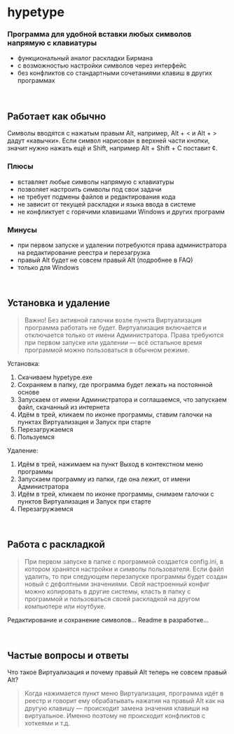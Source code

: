 # hypetype

### Программа для удобной вставки любых символов напрямую с клавиатуры

- функциональный аналог раскладки Бирмана
- с возможностью настройки символов через интерфейс
- без конфликтов со стандартными сочетаниями клавиш в других программах

<br>

## Работает как обычно
Символы вводятся с нажатым правым Alt, например, Alt + < и Alt + > дадут «кавычки». Если символ нарисован в верхней части кнопки, значит нужно нажать ещё и Shift, например Alt + Shift + C поставит ¢. 

### Плюсы
- вставляет любые символы напрямую с клавиатуры
- позволяет настроить символы под свои задачи
- не требует подмены файлов и редактирования кода
- не зависит от текущей раскладки и языка ввода в системе
- не конфликтует с горячими клавишами Windows и других программ

### Минусы
- при первом запуске и удалении потребуются права администратора на редактирование реестра и перезагрузка
- правый Alt будет не совсем правый Alt (подробнее в FAQ)
- только для Windows

<br>

## Установка и удаление

> Важно! Без активной галочки возле пункта Виртуализация программа работать не будет. Виртуализация включается и отключается только от имени Администратора. Права требуются при первом запуске или удалении — всё остальное время программой можно пользоваться в обычном режиме.

Установка:
1. Скачиваем hypetype.exe
2. Сохраняем в папку, где программа будет лежать на постоянной основе
3. Запускаем от имени Администратора и соглашаемся, что запускаем файл, скачанный из интернета
4. Идём в трей, кликаем по иконке программы, ставим галочки на пунктах Виртуализация и Запуск при старте
5. Перезагружаемся
6. Пользуемся

Удаление:
1. Идём в трей, нажимаем на пункт Выход в контекстном меню программы
2. Запускаем программу из папки, где она лежит, от имени Администратора
3. Идём в трей, кликаем по иконке программы, снимаем галочки с пунктов Виртуализация и Запуск при старте
4. Перезагружаемся

<br>

## Работа с раскладкой
> При первом запуске в папке с программой создается config.ini, в котором хранятся настройки и символы пользователя. Если файл удалить, то при следующем перезапуске программы будет создан новый с дефолтными значениями. Свой настроенный конфиг можно копировать в другие системы, класть в папку с программой и пользоваться своей раскладкой на другом компьютере или ноутбуке.

Редактирование и сохранение символов...
Readme в разработке...

<br>

## Частые вопросы и ответы
Что такое Виртуализация и почему правый Alt теперь не совсем правый Alt?
> Когда нажимается пункт меню Виртуализация, программа идёт в реестр и говорит ему обрабатывать нажатия на правый Alt как на другую клавишу — происходит замена значения клавиши на виртуальное. Именно поэтому не происходит конфликтов с хоткеями и т.д.
